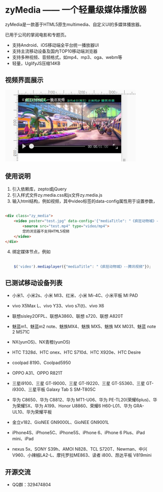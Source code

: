 # zyMedia —— 一个轻量级媒体播放器

zyMedia是一款基于HTML5原生multimedia、自定义UI的多媒体播放器。

已用于公司的掌阅电影和专题页。

* 支持Android、iOS移动端全平台统一播放器UI
* 支持主流移动设备及国内TOP10移动端浏览器
* 支持多种视频、音频格式，如mp4、mp3、oga、webm等
* 轻量，UglifyJS压缩14KB


## 视频界面展示

![video ui](docs/images/video_ui.png)


## 使用说明

1. 引入依赖库，zepto或jQuery
2. 引入样式文件zy.media.css和js文件zy.media.js
3. 输入html结构，例如视频，其中video标签的data-config属性用于设置参数，
```html

<div class="zy_media">
    <video poster="test.jpg" data-config='{"mediaTitle": "《疯狂动物城》--腾讯视频"}'>
        <source src="test.mp4" type="video/mp4">
        您的浏览器不支持HTML5视频
    </video>
</div>

```
4. 绑定媒体节点，例如
```javascript

    $('video').mediaplayer({"mediaTitle": "《疯狂动物城》--腾讯视频"});

```

## 已测试移动设备列表

* 小米1、小米2s、小米 MI3、红米、小米 Mi-4C、小米平板 MI PAD

* vivo X5Max L、vivo Y33、vivo s7i(t)、vivo X6

* 联想sisley2OFPL、联想A3860、联想 s720、联想 A820T

* 魅蓝m1、魅蓝m2 note、魅族MX4、魅族 MX5、魅族 MX M031、魅蓝 note 2 M571C

* NX(yunOS)、NX青橙(yunOS)

* HTC T328d、HTC onex、HTC S710d、HTC X920e、HTC Desire

* coolpad 8190、Coolpad5950

* OPPO A31、OPPO R821T

* 三星i9100、三星 GT-I9000、三星 GT-I9220、三星 GT-S5360、三星 GT-i9300、三星平板 Galaxy Tab S SM-T805C

* 华为 C8650、华为 C8812、华为 MT1-U06、华为 PE-TL20(荣耀6plus)、华为荣耀5X、华为 A199、Honor U8860、荣耀6 H60-L01、华为 GRA-UL10、华为荣耀平板

* 金立v182、GioNEE GN9000L、GioNEE GN9001L

* iPhone4S、iPhone5C、iPhone5S、iPhone 6、iPhone 6 Plus、iPad mini、iPad

* nexus 5x、SONY S39h、AMOI N828、TCL S720T、Newman、中兴V960、小辣椒LA2-L、摩托罗拉ME863、读者 i800、昂达平板 V819mini

## 开源交流
* QQ群：329474804
